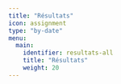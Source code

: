 ```yaml
---
title: "Résultats"
icon: assignment
type: "by-date"
menu:
  main:
    identifier: resultats-all
    title: "Résultats"
    weight: 20
---
```


<!--
<a href="xc-collegial/" class="btn btn-primary">🔥 Résultats en direct <span class="icon icon-angle-right"></span></a>

_Compétition active : championnat de conférence Sud-Ouest, cross-country collégial (RSEQ), samedi 16 octobre 2021_
-->
